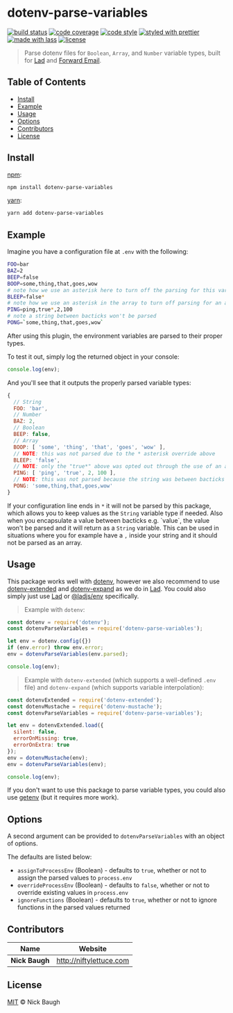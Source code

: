 # dotenv-parse-variables

[![build status](https://travis-ci.com/niftylettuce/dotenv-parse-variables.svg)](https://travis-ci.com/niftylettuce/dotenv-parse-variables)
[![code coverage](https://img.shields.io/codecov/c/github/niftylettuce/dotenv-parse-variables.svg)](https://codecov.io/gh/niftylettuce/dotenv-parse-variables)
[![code style](https://img.shields.io/badge/code_style-XO-5ed9c7.svg)](https://github.com/sindresorhus/xo)
[![styled with prettier](https://img.shields.io/badge/styled_with-prettier-ff69b4.svg)](https://github.com/prettier/prettier)
[![made with lass](https://img.shields.io/badge/made_with-lass-95CC28.svg)](https://lass.js.org)
[![license](https://img.shields.io/github/license/niftylettuce/dotenv-parse-variables.svg)](LICENSE)

> Parse dotenv files for `Boolean`, `Array`, and `Number` variable types, built for [Lad][] and [Forward Email][fe].


## Table of Contents

* [Install](#install)
* [Example](#example)
* [Usage](#usage)
* [Options](#options)
* [Contributors](#contributors)
* [License](#license)


## Install

[npm][]:

```sh
npm install dotenv-parse-variables
```

[yarn][]:

```sh
yarn add dotenv-parse-variables
```


## Example

Imagine you have a configuration file at `.env` with the following:

```bash
FOO=bar
BAZ=2
BEEP=false
BOOP=some,thing,that,goes,wow
# note how we use an asterisk here to turn off the parsing for this variable
BLEEP=false*
# note how we use an asterisk in the array to turn off parsing for an array key value
PING=ping,true*,2,100
# note a string between bacticks won't be parsed
PONG=`some,thing,that,goes,wow`
```

After using this plugin, the environment variables are parsed to their proper types.

To test it out, simply log the returned object in your console:

```js
console.log(env);
```

And you'll see that it outputs the properly parsed variable types:

```js
{
  // String
  FOO: 'bar',
  // Number
  BAZ: 2,
  // Boolean
  BEEP: false,
  // Array
  BOOP: [ 'some', 'thing', 'that', 'goes', 'wow' ],
  // NOTE: this was not parsed due to the * asterisk override above
  BLEEP: 'false',
  // NOTE: only the "true*" above was opted out through the use of an asterisk
  PING: [ 'ping', 'true', 2, 100 ],
  // NOTE: this was not parsed because the string was between bacticks
  PONG: 'some,thing,that,goes,wow'
}
```

If your configuration line ends in `*` it will not be parsed by this package, which allows you to keep values as the `String` variable type if needed. Also when you encapsulate a value between bacticks e.g. \`value\`, the value won't be parsed and it will return as a `String` variable. This can be used in situations where you for example have a `,` inside your string and it should not be parsed as an array.


## Usage

This package works well with [dotenv][dotenv], however we also recommend to use [dotenv-extended][dotenv-extended] and [dotenv-expand][dotenv-expand] as we do in [Lad][].  You could also simply just use [Lad][] or [@ladjs/env][] specifically.

> Example with `dotenv`:

```js
const dotenv = require('dotenv');
const dotenvParseVariables = require('dotenv-parse-variables');

let env = dotenv.config({})
if (env.error) throw env.error;
env = dotenvParseVariables(env.parsed);

console.log(env);
```

> Example with `dotenv-extended` (which supports a well-defined `.env` file) and `dotenv-expand` (which supports variable interpolation):

```js
const dotenvExtended = require('dotenv-extended');
const dotenvMustache = require('dotenv-mustache');
const dotenvParseVariables = require('dotenv-parse-variables');

let env = dotenvExtended.load({
  silent: false,
  errorOnMissing: true,
  errorOnExtra: true
});
env = dotenvMustache(env);
env = dotenvParseVariables(env);

console.log(env);
```

If you don't want to use this package to parse variable types, you could also use [getenv][getenv] (but it requires more work).


## Options

A second argument can be provided to `dotenvParseVariables` with an object of options.

The defaults are listed below:

* `assignToProcessEnv` (Boolean) - defaults to `true`, whether or not to assign the parsed values to `process.env`
* `overrideProcessEnv` (Boolean) - defaults to `false`, whether or not to override existing values in `process.env`
* `ignoreFunctions` (Boolean) - defaults to `true`, whether or not to ignore functions in the parsed values returned


## Contributors

| Name           | Website                   |
| -------------- | ------------------------- |
| **Nick Baugh** | <http://niftylettuce.com> |


## License

[MIT](LICENSE) © Nick Baugh


##

[lad]: https://lad.js.org

[fe]: https://forwardemail.net

[npm]: https://www.npmjs.com/

[yarn]: https://yarnpkg.com/

[dotenv]: https://github.com/motdotla/dotenv

[dotenv-expand]: https://github.com/motdotla/dotenv-expand

[dotenv-extended]: https://github.com/keithmorris/node-dotenv-extended

[getenv]: https://github.com/ctavan/node-getenv

[@ladjs/env]: https://github.com/ladjs/env
